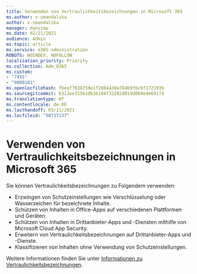 ```yaml
---
title: Verwenden von Vertraulichkeitsbezeichnungen in Microsoft 365
ms.author: v-smandalika
author: v-smandalika
manager: dansimp
ms.date: 02/21/2021
audience: Admin
ms.topic: article
ms.service: o365-administration
ROBOTS: NOINDEX, NOFOLLOW
localization_priority: Priority
ms.collection: Adm_O365
ms.custom:
- "7455"
- "9000181"
ms.openlocfilehash: fbeef7638759e1f2884430a784b9f6c6f172193b
ms.sourcegitcommit: 6312ee31561db36104f32282d019d069ede69174
ms.translationtype: HT
ms.contentlocale: de-DE
ms.lasthandoff: 03/11/2021
ms.locfileid: "50737237"
---
```

# <a name="use-sensitivity-labels-in-microsoft-365"></a>Verwenden von Vertraulichkeitsbezeichnungen in Microsoft 365

Sie können Vertraulichkeitsbezeichnungen zu Folgendem verwenden:
- Erzwingen von Schutzeinstellungen wie Verschlüsselung oder Wasserzeichen für bezeichnete Inhalte.
- Schützen von Inhalten in Office-Apps auf verschiedenen Plattformen und Geräten.
- Schützen von Inhalten in Drittanbieter-Apps und -Diensten mithilfe von Microsoft Cloud App Security.
- Erweitern von Vertraulichkeitsbezeichnungen auf Drittanbieter-Apps und -Dienste.
- Klassifizieren von Inhalten ohne Verwendung von Schutzeinstellungen.

Weitere Informationen finden Sie unter [Informationen zu Vertraulichkeitsbezeichnungen](https://docs.microsoft.com/microsoft-365/compliance/sensitivity-labels).